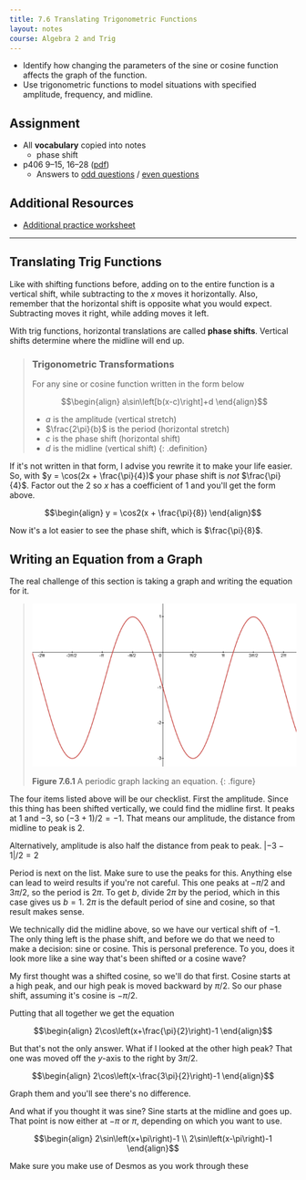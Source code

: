 ```yaml
---
title: 7.6 Translating Trigonometric Functions
layout: notes
course: Algebra 2 and Trig
---
```


- Identify how changing the parameters of the sine or cosine function affects the graph of the function.
- Use trigonometric functions to model situations with specified amplitude, frequency, and midline.

## Assignment

- All **vocabulary** copied into notes
  - phase shift
- p406 9–15, 16–28 ([pdf](./pdf/alg2-practice-0706.pdf))
  - Answers to [odd questions](../misc/alg2-odd-answers.pdf) / [even questions](../misc/alg2-even-answers.pdf)

## Additional Resources

- [Additional practice worksheet](./pdf/alg2-add-practice-0706.pdf)

---

## Translating Trig Functions

Like with shifting functions before, adding on to the entire function is a vertical shift, while subtracting to the $x$ moves it horizontally. Also, remember that the horizontal shift is opposite what you would expect. Subtracting moves it right, while adding moves it left.

With trig functions, horizontal translations are called **phase shifts**. Vertical shifts determine where the midline will end up.

> ### Trigonometric Transformations
>
> For any sine or cosine function written in the form below
>
> $$\begin{align}
> a\sin\left[b(x-c)\right]+d
> \end{align}$$
>
> - $a$ is the amplitude (vertical stretch)
> - $\frac{2\pi}{b}$ is the period (horizontal stretch)
> - $c$ is the phase shift (horizontal shift)
> - $d$ is the midline (vertical shift)
{: .definition}

If it's not written in that form, I advise you rewrite it to make your life easier. So, with $y = \cos(2x + \frac{\pi}{4})$ your phase shift is *not* $\frac{\pi}{4}$. Factor out the $2$ so $x$ has a coefficient of $1$ and you'll get the form above.

$$\begin{align}
y = \cos2(x + \frac{\pi}{8})
\end{align}$$

Now it's a lot easier to see the phase shift, which is $\frac{\pi}{8}$.

## Writing an Equation from a Graph

The real challenge of this section is taking a graph and writing the equation for it.

> ![A periodic graph](./img/7-6-example.png)
>
> **Figure 7.6.1** A periodic graph lacking an equation.
{: .figure}

The four items listed above will be our checklist. First the amplitude. Since this thing has been shifted vertically, we could find the midline first. It peaks at $1$ and $-3$, so $(-3+1)/2=-1$. That means our amplitude, the distance from midline to peak is $2$.

Alternatively, amplitude is also half the distance from peak to peak. $|-3-1|/2 = 2$

Period is next on the list. Make sure to use the peaks for this. Anything else can lead to weird results if you're not careful. This one peaks at $-\pi/2$ and $3\pi/2$, so the period is $2\pi$. To get $b$, divide $2\pi$ by the period, which in this case gives us $b=1$. $2\pi$ is the default period of sine and cosine, so that result makes sense.

We technically did the midline above, so we have our vertical shift of $-1$. The only thing left is the phase shift, and before we do that we need to make a decision: sine or cosine. This is personal preference. To you, does it look more like a sine way that's been shifted or a cosine wave?

My first thought was a shifted cosine, so we'll do that first. Cosine starts at a high peak, and our high peak is moved backward by $\pi/2$. So our phase shift, assuming it's cosine is $-\pi/2$.

Putting that all together we get the equation

$$\begin{align}
2\cos\left(x+\frac{\pi}{2}\right)-1
\end{align}$$

But that's not the only answer. What if I looked at the other high peak? That one was moved off the $y$-axis to the right by $3\pi/2$.

$$\begin{align}
2\cos\left(x-\frac{3\pi}{2}\right)-1
\end{align}$$

Graph them and you'll see there's no difference.

And what if you thought it was sine? Sine starts at the midline and goes up. That point is now either at $-\pi$ or $\pi$, depending on which you want to use.

$$\begin{align}
2\sin\left(x+\pi\right)-1 \\
2\sin\left(x-\pi\right)-1
\end{align}$$

Make sure you make use of Desmos as you work through these
